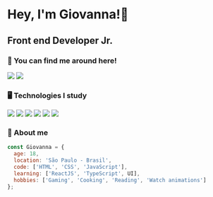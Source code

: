 # Hey, I'm Giovanna!:purple_heart:
## Front end Developer Jr.

### 💌 You can find me around here!

<div>
  <a href="mailto:eugiovannasouza@gmail.com" target"_blank"><img src="https://img.shields.io/badge/Gmail-D14836?style=for-the-badge&logo=gmail&logoColor=white" target="_blank"></a>
  <a href="https://www.linkedin.com/in/giovanna-linda-de-souza-dias-752960205/" target"_blank"><img src="https://img.shields.io/badge/LinkedIn-0077B5?style=for-the-badge&logo=linkedin&logoColor=white" target="_blank">
  </a>
</div>

### 🖥️ Technologies I study
<div>
  <a href="" target"_blank"><img src="https://img.shields.io/badge/HTML5-E34F26?style=for-the-badge&logo=html5&logoColor=white" target="_blank"></a>
  <a href="" target"_blank"><img src="https://img.shields.io/badge/CSS3-1572B6?style=for-the-badge&logo=css3&logoColor=white" target="_blank"></a>
  <a href="" target"_blank"><img src="https://img.shields.io/badge/JavaScript-F7DF1E?style=for-the-badge&logo=javascript&logoColor=black" target="_blank"></a>
  <a href="" target"_blank"><img src="https://img.shields.io/badge/TypeScript-007ACC?style=for-the-badge&logo=typescript&logoColor=white" target="_blank"></a>
  <a href="" target"_blank"><img src="https://img.shields.io/badge/React-20232A?style=for-the-badge&logo=react&logoColor=61DAFB" target="_blank"></a>
  <a href="" target"_blank"><img src="https://img.shields.io/badge/styled--components-DB7093?style=for-the-badge&logo=styled-components&logoColor=white" target="_blank"></a>   
</div>


### 🚀 About me 

``` javascript
const Giovanna = {
  age: 18,
  location: 'São Paulo - Brasil',
  code: ['HTML', 'CSS', 'JavaScript'],
  learning: ['ReactJS', 'TypeScript', UI],
  hobbies: ['Gaming', 'Cooking', 'Reading', 'Watch animations']
};
